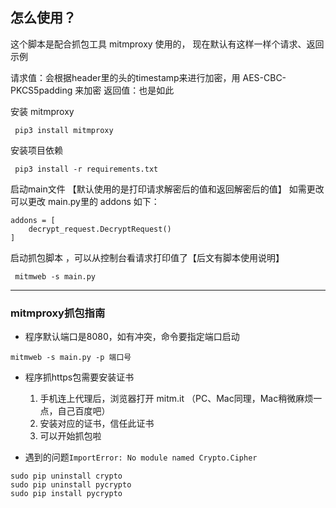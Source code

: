 怎么使用？
---
这个脚本是配合抓包工具 mitmproxy 使用的， 现在默认有这样一样个请求、返回示例

请求值：会根据header里的头的timestamp来进行加密，用 AES-CBC-PKCS5padding 来加密
返回值：也是如此

安装 mitmproxy

```shell script
 pip3 install mitmproxy
```
安装项目依赖

```shell script 
 pip3 install -r requirements.txt
```
启动main文件 【默认使用的是打印请求解密后的值和返回解密后的值】
如需更改可以更改 main.py里的 addons 
如下：

```
addons = [
    decrypt_request.DecryptRequest()
]
```

启动抓包脚本 ，可以从控制台看请求打印值了【后文有脚本使用说明】
```shell script
 mitmweb -s main.py
```


---

### mitmproxy抓包指南

- 程序默认端口是8080，如有冲突，命令要指定端口启动
```shell script
mitmweb -s main.py -p 端口号
```

- 程序抓https包需要安装证书
    1. 手机连上代理后，浏览器打开 mitm.it  （PC、Mac同理，Mac稍微麻烦一点，自己百度吧）
    2. 安装对应的证书，信任此证书
    3. 可以开始抓包啦
  
- 遇到的问题`ImportError: No module named Crypto.Cipher`
```
sudo pip uninstall crypto
sudo pip uninstall pycrypto
sudo pip install pycrypto